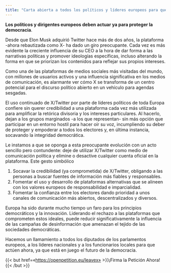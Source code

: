 ```yaml
---
title: "Carta abierta a todos los políticos y líderes europeos para que abandonen X/Twitter"
---
```


**Los políticos y dirigentes europeos deben actuar ya para proteger la democracia**.

Desde que Elon Musk adquirió Twitter hace más de dos años, la plataforma -ahora rebautizada como X- ha dado un giro preocupante. Cada vez es más evidente la creciente influencia de su CEO a la hora de dar forma a las narrativas políticas y promover ideologías específicas, incluso alterando la forma en que se priorizan los contenidos para reflejar sus propios intereses.

Como una de las plataformas de medios sociales más visitadas del mundo, con millones de usuarios activos y una influencia significativa en los medios de comunicación, es alarmante ver cómo X se transforma de un centro potencial para el discurso político abierto en un vehículo para agendas sesgadas.

El uso continuado de X/Twitter por parte de líderes políticos de toda Europa confiere sin querer credibilidad a una plataforma cada vez más utilizada para amplificar la retórica divisoria y los intereses particulares. Al hacerlo, dejan a los grupos marginados -a los que representan- sin más opción que participar en un entorno hostil para hacer oír su voz, incumpliendo su deber de proteger y empoderar a todos los electores y, en última instancia, socavando la integridad democrática.

Le instamos a que se oponga a esta preocupante evolución con un acto sencillo pero contundente: deje de utilizar X/Twitter como medio de comunicación política y elimine o desactive cualquier cuenta oficial en la plataforma. Este gesto simbólico

1. Socavar la credibilidad (ya comprometida) de X/Twitter, obligando a las personas a buscar fuentes de información más fiables y responsables.
1. Fomentar el uso y desarrollo de plataformas alternativas que se alineen con los valores europeos de responsabilidad e imparcialidad.
1. Fomentar la confianza entre los electores dando prioridad a unos canales de comunicación más abiertos, descentralizados y diversos.

Europa ha sido durante mucho tiempo un faro para los principios democráticos y la innovación. Liderando el rechazo a las plataformas que comprometen estos ideales, puede reducir significativamente la influencia de las campañas de desinformación que amenazan el tejido de las sociedades democráticas.

Hacemos un llamamiento a todos los diputados de los parlamentos europeos, a los líderes nacionales y a los funcionarios locales para que actúen ahora, ya que está en juego el futuro de la democracia.

{{< but href=«https://openpetition.eu/leavex» >}}¡Firma la Petición Ahora!{{< /but >}}
